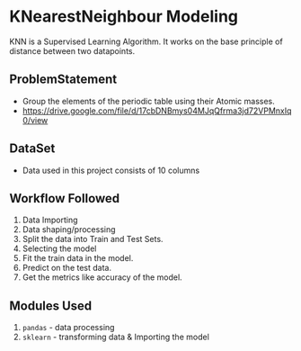 # KNearestNeighbour Modeling
 KNN is a Supervised Learning Algorithm.
 It works on the base principle of distance between two datapoints.

## ProblemStatement
- Group the elements of the periodic table using their Atomic masses.
- https://drive.google.com/file/d/17cbDNBmys04MJqQfrma3jd72VPMnxIq0/view

## DataSet
- Data used in this project consists of 10 columns

## Workflow Followed
1. Data Importing
2. Data shaping/processing
3. Split the data into Train and Test Sets.
4. Selecting the model
5. Fit the train data in the model.
6. Predict on the test data.
7. Get the metrics like accuracy of the model.

## Modules Used
1. `pandas` - data processing
2. `sklearn` - transforming data & Importing the model